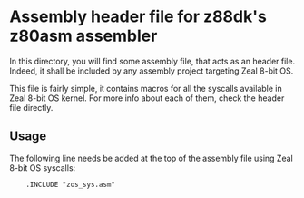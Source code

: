 # Assembly header file for z88dk's z80asm assembler

In this directory, you will find some assembly file, that acts as an header file. Indeed, it shall be included by any assembly project targeting Zeal 8-bit OS.

This file is fairly simple, it contains macros for all the syscalls available in Zeal 8-bit OS kernel. For more info about each of them, check the header file directly.

## Usage

The following line needs be added at the top of the assembly file using Zeal 8-bit OS syscalls:

```assembly
    .INCLUDE "zos_sys.asm"
```
